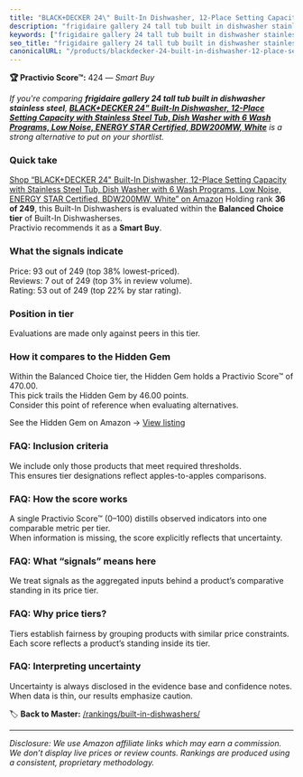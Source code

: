 ```yaml
---
title: "BLACK+DECKER 24\" Built-In Dishwasher, 12-Place Setting Capacity with Stainless Steel Tub, Dish Washer with 6 Wash Programs, Low Noise, ENERGY STAR Certified, BDW200MW, White"
description: "frigidaire gallery 24 tall tub built in dishwasher stainless steel: Data-driven within Balanced Choice ranking using the Practivio Score™. Positioned by qualit…"
keywords: ["frigidaire gallery 24 tall tub built in dishwasher stainless steel"]
seo_title: "frigidaire gallery 24 tall tub built in dishwasher stainless steel — Smart Buy Balanced Choice (2025)"
canonicalURL: "/products/blackdecker-24-built-in-dishwasher-12-place-setting-capacity-with-stainless-steel-tub-dish-washer-with-6-wash-programs-low-noise-energy-star-certified-bdw200mw-white-B0D4273H26/"
---
```


**🏆 Practivio Score™:** 424 — _Smart Buy_


*If you're comparing **frigidaire gallery 24 tall tub built in dishwasher stainless steel**, **[BLACK+DECKER 24" Built-In Dishwasher, 12-Place Setting Capacity with Stainless Steel Tub, Dish Washer with 6 Wash Programs, Low Noise, ENERGY STAR Certified, BDW200MW, White](https://www.amazon.com/dp/B0D4273H26?tag=practivio-20)** is a strong alternative to put on your shortlist.*
### Quick take
[Shop “BLACK+DECKER 24" Built-In Dishwasher, 12-Place Setting Capacity with Stainless Steel Tub, Dish Washer with 6 Wash Programs, Low Noise, ENERGY STAR Certified, BDW200MW, White” on Amazon](https://www.amazon.com/dp/B0D4273H26?tag=practivio-20)
Holding rank **36 of 249**, this Built-In Dishwashers is evaluated within the **Balanced Choice tier** of Built-In Dishwasherses.  
Practivio recommends it as a **Smart Buy**.

### What the signals indicate
Price: 93 out of 249 (top 38% lowest-priced).  
Reviews: 7 out of 249 (top 3% in review volume).  
Rating: 53 out of 249 (top 22% by star rating).  

### Position in tier
Evaluations are made only against peers in this tier.

### How it compares to the Hidden Gem
Within the Balanced Choice tier, the Hidden Gem holds a Practivio Score™ of 470.00.  
This pick trails the Hidden Gem by 46.00 points.  
Consider this point of reference when evaluating alternatives.  

See the Hidden Gem on Amazon → [View listing](https://www.amazon.com/dp/B01MQGDIAR?tag=practivio-20)

### FAQ: Inclusion criteria
We include only those products that meet required thresholds.  
This ensures tier designations reflect apples-to-apples comparisons.

### FAQ: How the score works
A single Practivio Score™ (0–100) distills observed indicators into one comparable metric per tier.  
When information is missing, the score explicitly reflects that uncertainty.

### FAQ: What “signals” means here
We treat signals as the aggregated inputs behind a product’s comparative standing in its price tier.

### FAQ: Why price tiers?
Tiers establish fairness by grouping products with similar price constraints.  
Each score reflects a product’s standing inside its tier.

### FAQ: Interpreting uncertainty
Uncertainty is always disclosed in the evidence base and confidence notes.  
When data is thin, our results emphasize caution.


🏷️ **Back to Master:** [/rankings/built-in-dishwashers/](/rankings/built-in-dishwashers/)

---
_Disclosure: We use Amazon affiliate links which may earn a commission. We don’t display live prices or review counts. Rankings are produced using a consistent, proprietary methodology._
